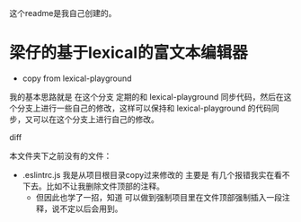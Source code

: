这个readme是我自己创建的。

# 梁仔的基于lexical的富文本编辑器
- copy from lexical-playground

我的基本思路就是 在这个分支 定期的和 lexical-playground 同步代码，然后在这个分支上进行一些自己的修改，这样可以保持和 lexical-playground 的代码同步，又可以在这个分支上进行自己的修改。


diff

本文件夹下之前没有的文件：
- .eslintrc.js 我是从项目根目录copy过来修改的 主要是 有几个报错我实在看不下去。比如不让我删除文件顶部的注释。
  - 但因此也学了一招，知道 可以做到强制项目里在文件顶部强制插入一段注释，说不定以后会用到。